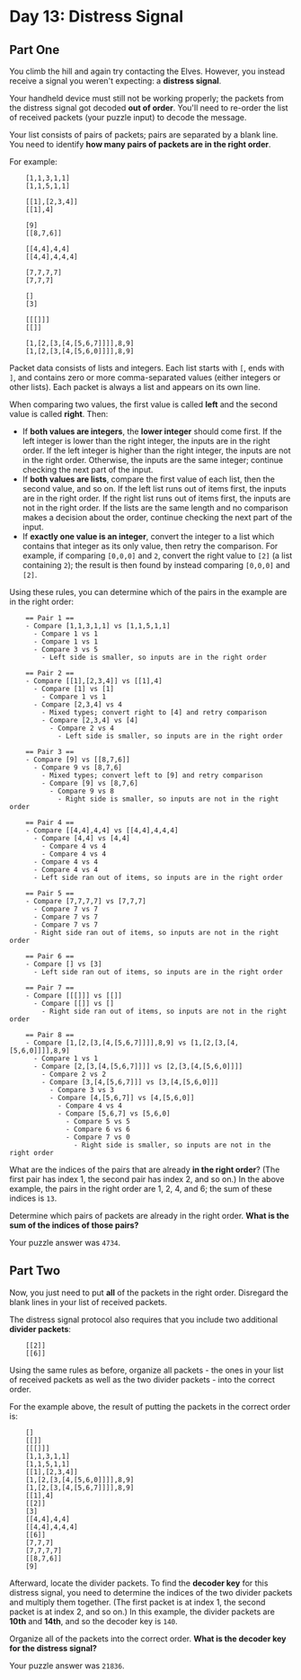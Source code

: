 # Day 13: Distress Signal

## Part One

You climb the hill and again try contacting the Elves. However, you
instead receive a signal you weren't expecting: a **distress signal**.

Your handheld device must still not be working properly; the packets
from the distress signal got decoded **out of order**. You'll need to
re-order the list of received packets (your puzzle input) to decode the
message.

Your list consists of pairs of packets; pairs are separated by a blank
line. You need to identify **how many pairs of packets are in the right
order**.

For example:

```
    [1,1,3,1,1]
    [1,1,5,1,1]

    [[1],[2,3,4]]
    [[1],4]

    [9]
    [[8,7,6]]

    [[4,4],4,4]
    [[4,4],4,4,4]

    [7,7,7,7]
    [7,7,7]

    []
    [3]

    [[[]]]
    [[]]

    [1,[2,[3,[4,[5,6,7]]]],8,9]
    [1,[2,[3,[4,[5,6,0]]]],8,9]
```

Packet data consists of lists and integers. Each list starts with `[`,
ends with `]`, and contains zero or more comma-separated values (either
integers or other lists). Each packet is always a list and appears on
its own line.

When comparing two values, the first value is called **left** and the
second value is called **right**. Then:

-   If **both values are integers**, the **lower integer** should come
    first. If the left integer is lower than the right integer, the
    inputs are in the right order. If the left integer is higher than
    the right integer, the inputs are not in the right order. Otherwise,
    the inputs are the same integer; continue checking the next part of
    the input.
-   If **both values are lists**, compare the first value of each list,
    then the second value, and so on. If the left list runs out of items
    first, the inputs are in the right order. If the right list runs out
    of items first, the inputs are not in the right order. If the lists
    are the same length and no comparison makes a decision about the
    order, continue checking the next part of the input.
-   If **exactly one value is an integer**, convert the integer to a list
    which contains that integer as its only value, then retry the
    comparison. For example, if comparing `[0,0,0]` and `2`, convert the
    right value to `[2]` (a list containing `2`); the result is then
    found by instead comparing `[0,0,0]` and `[2]`.

Using these rules, you can determine which of the pairs in the example
are in the right order:

```
    == Pair 1 ==
    - Compare [1,1,3,1,1] vs [1,1,5,1,1]
      - Compare 1 vs 1
      - Compare 1 vs 1
      - Compare 3 vs 5
        - Left side is smaller, so inputs are in the right order

    == Pair 2 ==
    - Compare [[1],[2,3,4]] vs [[1],4]
      - Compare [1] vs [1]
        - Compare 1 vs 1
      - Compare [2,3,4] vs 4
        - Mixed types; convert right to [4] and retry comparison
        - Compare [2,3,4] vs [4]
          - Compare 2 vs 4
            - Left side is smaller, so inputs are in the right order

    == Pair 3 ==
    - Compare [9] vs [[8,7,6]]
      - Compare 9 vs [8,7,6]
        - Mixed types; convert left to [9] and retry comparison
        - Compare [9] vs [8,7,6]
          - Compare 9 vs 8
            - Right side is smaller, so inputs are not in the right order

    == Pair 4 ==
    - Compare [[4,4],4,4] vs [[4,4],4,4,4]
      - Compare [4,4] vs [4,4]
        - Compare 4 vs 4
        - Compare 4 vs 4
      - Compare 4 vs 4
      - Compare 4 vs 4
      - Left side ran out of items, so inputs are in the right order

    == Pair 5 ==
    - Compare [7,7,7,7] vs [7,7,7]
      - Compare 7 vs 7
      - Compare 7 vs 7
      - Compare 7 vs 7
      - Right side ran out of items, so inputs are not in the right order

    == Pair 6 ==
    - Compare [] vs [3]
      - Left side ran out of items, so inputs are in the right order

    == Pair 7 ==
    - Compare [[[]]] vs [[]]
      - Compare [[]] vs []
        - Right side ran out of items, so inputs are not in the right order

    == Pair 8 ==
    - Compare [1,[2,[3,[4,[5,6,7]]]],8,9] vs [1,[2,[3,[4,[5,6,0]]]],8,9]
      - Compare 1 vs 1
      - Compare [2,[3,[4,[5,6,7]]]] vs [2,[3,[4,[5,6,0]]]]
        - Compare 2 vs 2
        - Compare [3,[4,[5,6,7]]] vs [3,[4,[5,6,0]]]
          - Compare 3 vs 3
          - Compare [4,[5,6,7]] vs [4,[5,6,0]]
            - Compare 4 vs 4
            - Compare [5,6,7] vs [5,6,0]
              - Compare 5 vs 5
              - Compare 6 vs 6
              - Compare 7 vs 0
                - Right side is smaller, so inputs are not in the right order
```

What are the indices of the pairs that are already **in the right order**?
(The first pair has index 1, the second pair has index 2, and so on.) In
the above example, the pairs in the right order are 1, 2, 4, and 6; the
sum of these indices is `13`.

Determine which pairs of packets are already in the right order. **What
is the sum of the indices of those pairs?**

Your puzzle answer was `4734`.

## Part Two

Now, you just need to put **all** of the packets in the right order.
Disregard the blank lines in your list of received packets.

The distress signal protocol also requires that you include two
additional **divider packets**:

```
    [[2]]
    [[6]]
```

Using the same rules as before, organize all packets - the ones in your
list of received packets as well as the two divider packets - into the
correct order.

For the example above, the result of putting the packets in the correct
order is:

```
    []
    [[]]
    [[[]]]
    [1,1,3,1,1]
    [1,1,5,1,1]
    [[1],[2,3,4]]
    [1,[2,[3,[4,[5,6,0]]]],8,9]
    [1,[2,[3,[4,[5,6,7]]]],8,9]
    [[1],4]
    [[2]]
    [3]
    [[4,4],4,4]
    [[4,4],4,4,4]
    [[6]]
    [7,7,7]
    [7,7,7,7]
    [[8,7,6]]
    [9]
```

Afterward, locate the divider packets. To find the **decoder key** for
this distress signal, you need to determine the indices of the two
divider packets and multiply them together. (The first packet is at
index 1, the second packet is at index 2, and so on.) In this example,
the divider packets are **10th** and **14th**, and so the decoder key is
`140`.

Organize all of the packets into the correct order. **What is the decoder
key for the distress signal?**

Your puzzle answer was `21836`.
